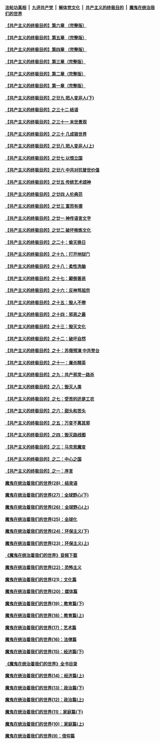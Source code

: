 

####  [法轮功真相](../../../../basic/blob/master/README.md?t=05241132) &nbsp;|&nbsp; [九评共产党](../../../../9ping.md/blob/master/README.md?t=05241132) &nbsp;|&nbsp; [解体党文化](../../../../jtdwh.md/blob/master/README.md?t=05241132)  &nbsp;|&nbsp; [共产主义的终极目的](../../../../gczydzjmd.md/blob/master/README.md?t=05241132) &nbsp;|&nbsp; [魔鬼在统治我们的世界](../../../../mgztzwmdsj.md/blob/master/README.md?t=05241132) 

#### [【共产主义的终极目的】第六章 （完整版）](../pages/nsc422/n11428913.md?t=05241132) 

#### [【共产主义的终极目的】第五章 （完整版）](../pages/nsc422/n11428912.md?t=05241132) 

#### [【共产主义的终极目的】第四章 （完整版）](../pages/nsc422/n11428907.md?t=05241132) 

#### [【共产主义的终极目的】第三章（完整版）](../pages/nsc422/n11428848.md?t=05241132) 

#### [【共产主义的终极目的】第二章（完整版）](../pages/nsc422/n11428831.md?t=05241132) 

#### [【共产主义的终极目的】第一章（完整版）](../pages/nsc422/n11417651.md?t=05241132) 

#### [【共产主义的终极目的】之廿九 把人变非人(下)](../pages/nsc422/n11344140.md?t=05241132) 

#### [【共产主义的终极目的】之三十二 结语](../pages/nsc422/n11360535.md?t=05241132) 

#### [【共产主义的终极目的】之三十一 末世景观](../pages/nsc422/n11351129.md?t=05241132) 

#### [【共产主义的终极目的】之三十 几成狼世界](../pages/nsc422/n11348280.md?t=05241132) 

#### [【共产主义的终极目的】之廿八 把人变非人(上)](../pages/nsc422/n11340492.md?t=05241132) 

#### [【共产主义的终极目的】之廿七 以恨立国](../pages/nsc422/n11336944.md?t=05241132) 

#### [【共产主义的终极目的】之廿六 中共对抗普世价值](../pages/nsc422/n11324785.md?t=05241132) 

#### [【共产主义的终极目的】之廿五 传统艺术颂神](../pages/nsc422/n11296396.md?t=05241132) 

#### [【共产主义的终极目的】之廿四 人伦典范](../pages/nsc422/n11296397.md?t=05241132) 

#### [【共产主义的终极目的】之廿三 富而有德](../pages/nsc422/n11283598.md?t=05241132) 

#### [【共产主义的终极目的】之廿一 神传语言文字](../pages/nsc422/n11263265.md?t=05241132) 

#### [【共产主义的终极目的】之廿二 破坏修炼文化](../pages/nsc422/n11245728.md?t=05241132) 

#### [【共产主义的终极目的】之二十：偷天换日](../pages/nsc422/n11238846.md?t=05241132) 

#### [【共产主义的终极目的】之十九：打开地狱门](../pages/nsc422/n11206376.md?t=05241132) 

#### [【共产主义的终极目的】之十八：柔性洗脑](../pages/nsc422/n11199994.md?t=05241132) 

#### [【共产主义的终极目的】之十七：颠倒善恶](../pages/nsc422/n11179782.md?t=05241132) 

#### [【共产主义的终极目的】之十六：反神骂祖宗](../pages/nsc422/n11166798.md?t=05241132) 

#### [【共产主义的终极目的】之十五：毁人不倦](../pages/nsc422/n11166792.md?t=05241132) 

#### [【共产主义的终极目的】之十四：邪恶之最](../pages/nsc422/n11150249.md?t=05241132) 

#### [【共产主义的终极目的】之十三：毁灭文化](../pages/nsc422/n11135227.md?t=05241132) 

#### [【共产主义的终极目的】之十二：破坏自然](../pages/nsc422/n11135214.md?t=05241132) 

#### [【共产主义的终极目的】之十：苏俄预演 中共登台](../pages/nsc422/n11118424.md?t=05241132) 

#### [【共产主义的终极目的】之十一：屠杀精英](../pages/nsc422/n11118442.md?t=05241132) 

#### [【共产主义的终极目的】之九：共产邪灵一路杀](../pages/nsc422/n11114139.md?t=05241132) 

#### [【共产主义的终极目的】之八：毁灭人类](../pages/nsc422/n11108503.md?t=05241132) 

#### [【共产主义的终极目的】之七：受苦的还是工农](../pages/nsc422/n11101809.md?t=05241132) 

#### [【共产主义的终极目的】之六：甜头和苦头](../pages/nsc422/n11096971.md?t=05241132) 

#### [【共产主义的终极目的】之五：万变不离其邪](../pages/nsc422/n11091285.md?t=05241132) 

#### [【共产主义的终极目的】之四：毁灭路线图](../pages/nsc422/n11086284.md?t=05241132) 

#### [【共产主义的终极目的】之三：马克思魔变](../pages/nsc422/n11061941.md?t=05241132) 

#### [【共产主义的终极目的】之二：中心之国](../pages/nsc422/n11047728.md?t=05241132) 

#### [【共产主义的终极目的】之一：序言](../pages/nsc422/n11086077.md?t=05241132) 

#### [魔鬼在统治着我们的世界(28)：结束语](../pages/nsc422/n10936246.md?t=05241132) 

#### [魔鬼在统治着我们的世界(27)：全球野心(下)](../pages/nsc422/n10928319.md?t=05241132) 

#### [魔鬼在统治着我们的世界(26)：全球野心(上)](../pages/nsc422/n10900318.md?t=05241132) 

#### [魔鬼在统治着我们的世界(25)：全球化](../pages/nsc422/n10788205.md?t=05241132) 

#### [魔鬼在统治着我们的世界(24)：环保主义(下)](../pages/nsc422/n10695307.md?t=05241132) 

#### [魔鬼在统治着我们的世界(23)：环保主义(上)](../pages/nsc422/n10688613.md?t=05241132) 

#### [《魔鬼在统治着我们的世界》音频下载](../pages/nsc422/n10635553.md?t=05241132) 

#### [魔鬼在统治着我们的世界(22)：恐怖主义](../pages/nsc422/n10614727.md?t=05241132) 

#### [魔鬼在统治着我们的世界(21)：文化篇](../pages/nsc422/n10597706.md?t=05241132) 

#### [魔鬼在统治着我们的世界(20)：媒体篇](../pages/nsc422/n10586579.md?t=05241132) 

#### [魔鬼在统治着我们的世界(19)：教育篇(下)](../pages/nsc422/n10564808.md?t=05241132) 

#### [魔鬼在统治着我们的世界(18)：教育篇(上)](../pages/nsc422/n10526970.md?t=05241132) 

#### [魔鬼在统治着我们的世界(17)：艺术篇](../pages/nsc422/n10499093.md?t=05241132) 

#### [魔鬼在统治着我们的世界(16)：法律篇](../pages/nsc422/n10485969.md?t=05241132) 

#### [魔鬼在统治着我们的世界(15)：经济篇(下)](../pages/nsc422/n10469975.md?t=05241132) 

#### [《魔鬼在统治着我们的世界》全书目录](../pages/nsc422/n10464261.md?t=05241132) 

#### [魔鬼在统治着我们的世界(14)：经济篇(上)](../pages/nsc422/n10457370.md?t=05241132) 

#### [魔鬼在统治着我们的世界(13)：政治篇(下)](../pages/nsc422/n10448270.md?t=05241132) 

#### [魔鬼在统治着我们的世界(12)：政治篇(上)](../pages/nsc422/n10444576.md?t=05241132) 

#### [魔鬼在统治着我们的世界(11)：家庭篇(下)](../pages/nsc422/n10440961.md?t=05241132) 

#### [魔鬼在统治着我们的世界(10)：家庭篇(上)](../pages/nsc422/n10435448.md?t=05241132) 

#### [魔鬼在统治着我们的世界(9)：信仰篇](../pages/nsc422/n10432159.md?t=05241132) 

